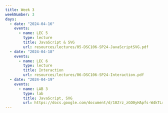 ```yaml
---
title: Week 3
weekNumber: 3
days:
  - date: "2024-04-16"
    events:
      - name: LEC 5
        type: lecture
        title: JavaScript & SVG
        url: resources/lectures/05-DSC106-SP24-JavaScriptSVG.pdf
  - date: "2024-04-18"
    events:
      - name: LEC 6
        type: lecture
        title: Interaction
        url: resources/lectures/06-DSC106-SP24-Interaction.pdf
  - date: "2024-04-19"
    events:
      - name: LAB 3
        type: lab
        title: JavaScript, SVG
        url: https://docs.google.com/document/d/10Zrz_zGO0yHApfs-W4kTLrob58f_9R3yvmoAGGQIPxY/edit?usp=sharing
---
```

